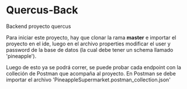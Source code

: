 # Quercus-Back
Backend proyecto quercus

Para iniciar este proyecto, hay que clonar la rama **master** e importar el proyecto en el ide,
luego en el archivo properties modificar el user y password de la base de datos (la cual debe tener
un schema llamado 'pineapple').

Luego de esto ya se podrá correr, se puede probar cada endpoint con la colleción de Postman que acompaña
al proyecto. En Postman se debe importar el archivo 'PineappleSupermarket.postman_collection.json'
